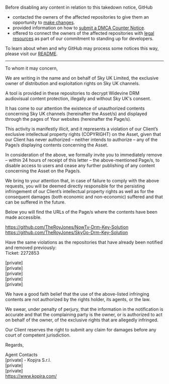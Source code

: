 Before disabling any content in relation to this takedown notice, GitHub
- contacted the owners of the affected repositories to give them an opportunity to [make changes](https://docs.github.com/en/github/site-policy/dmca-takedown-policy#a-how-does-this-actually-work).
- provided information on how to [submit a DMCA Counter Notice](https://docs.github.com/en/articles/guide-to-submitting-a-dmca-counter-notice).
- offered to connect the owners of the affected repositories with [legal resources](https://github.blog/2020-11-16-standing-up-for-developers-youtube-dl-is-back/#developer-defense-fund) as part of our commitment to standing up for developers.

To learn about when and why GitHub may process some notices this way, please visit our [README](https://github.com/github/dmca/blob/master/README.md#anatomy-of-a-takedown-notice).

---

To whom it may concern,

We are writing in the name and on behalf of Sky UK Limited, the exclusive owner of distribution and exploitation rights on Sky UK channels.

A tool is provided in these repositories to decrypt Widevine DRM audiovisual content protection, illegally and without Sky UK's consent.



It has come to our attention the existence of unauthorized contents concerning Sky UK channels (hereinafter the Asset/s) and displayed through the pages of Your websites (hereinafter the Page/s).

This activity is manifestly illicit, and it represents a violation of our Client’s exclusive intellectual property rights (COPYRIGHT) on the Asset, given that our Client has never authorized – neither intends to authorize – any of the Page/s displaying contents concerning the Asset.

In consideration of the above, we formally invite you to immediately remove – within 24 hours of receipt of this letter – the above-mentioned Page/s, to disable access to users and cease any further publishing of any content concerning the Asset on the Page/s.

We bring to your attention that, in case of failure to comply with the above requests, you will be deemed directly responsible for the persisting infringement of our Client’s intellectual property rights as well as for the consequent damages (both economic and non-economic) suffered and that can be suffered in the future.

Below you will find the URLs of the Page/s where the contents have been made accessible.

https://github.com/TheRoyJones/NowTv-Drm-Key-Solution  
https://github.com/TheRoyJones/SkyGo-Drm-Key-Solution

Have the same violations as the repositories that have already been notified and removed previously:  
Ticket: 2272853

[private]  
[private]  
[private]  
[private]   
[private]  

We have a good faith belief that the use of the above-listed infringing contents are not authorized by the rights holder, its agents, or the law.

We swear, under penalty of perjury, that the information in the notification is accurate and that the complaining party is the owner, or is authorized to act on behalf of the owner, of the exclusive rights that are allegedly infringed.

Our Client reserves the right to submit any claim for damages before any court of competent jurisdiction.

Regards,

Agent Contacts  
[private] - Kopjra S.r.l.  
[private]  
[private]  
https://www.kopjra.com/
